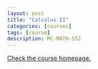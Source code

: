 ```yaml
---
layout: post
title: "Calculus II"
categories: [courses]
tags: [course]
description: MC-MATH-152
---
```


[Check the course homepage.](https://aylvisaker.github.io/MC-MATH-152)

